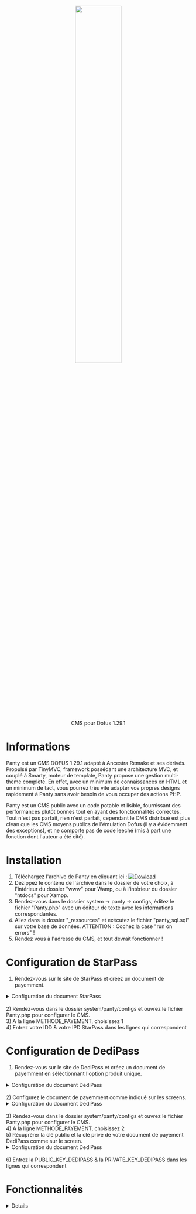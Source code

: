 <p align="center"><img src="http://puu.sh/8SjLG.png" width="50%"><br>CMS pour Dofus 1.29.1</p>

Informations
====

Panty est un CMS DOFUS 1.29.1 adapté à Ancestra Remake et ses dérivés. Propulsé par TinyMVC, framework possédant une architecture MVC, et couplé à Smarty, moteur de template, Panty propose une gestion multi-thème complète.
En effet, avec un minimum de connaissances en HTML et un minimum de tact, vous pourrez très vite adapter vos propres designs rapidement à Panty sans avoir besoin de vous occuper des actions PHP.

Panty est un CMS public avec un code potable et lisible, fournissant des performances plutôt bonnes tout en ayant des fonctionnalités correctes. Tout n'est pas parfait, rien n'est parfait, cependant le CMS distribué est plus clean que les CMS moyens publics de l'émulation Dofus (il y a évidemment des exceptions), et ne comporte pas de code leeché (mis à part une fonction dont l'auteur a été cité).

Installation
====

1) Téléchargez l'archive de Panty en cliquant ici : [![Dowload](https://img.shields.io/badge/T%C3%A9l%C3%A9charger-Panty-brightgreen.svg)](https://github.com/Dysta40/PantyCMS/archive/master.zip)<br />
2) Dézippez le contenu de l'archive dans le dossier de votre choix, à l'intérieur du dossier "www" pour Wamp, ou à l'intérieur du dossier "htdocs" pour Xampp.<br />
3) Rendez-vous dans le dossier system -> panty -> configs, éditez le fichier "Panty.php" avec un éditeur de texte avec les informations correspondantes.<br />
4) Allez dans le dossier "_ressources" et exécutez le fichier "panty_sql.sql" sur votre base de données. ATTENTION : Cochez la case "run on errors" !<br />
5) Rendez vous à l'adresse du CMS, et tout devrait fonctionner !<br />

Configuration de StarPass
====

1) Rendez-vous sur le site de StarPass et créez un document de payemment.<br />
<details> 
  <summary>Configuration du document StarPass</summary>
    ![Image](https://github.com/Dysta40/PantyCMS/blob/master/_ressources/panty_config_starpass.png)
</details><br />
2) Rendez-vous dans le dossier system/panty/configs et ouvrez le fichier Panty.php pour configurer le CMS.<br />
3) A la ligne METHODE_PAYEMENT, choisissez 1<br />
4) Entrez votre IDD & votre IPD StarPass dans les lignes qui correspondent<br />

Configuration de DediPass
====

1) Rendez-vous sur le site de DediPass et créez un document de payemment en séléctionnant l'option produit unique.<br />
<details> 
  <summary>Configuration du document DediPass</summary>
    ![Image](https://github.com/Dysta40/PantyCMS/blob/master/_ressources/panty_config_dedipass.png)
</details><br />
2) Configurez le document de payemment comme indiqué sur les screens. <br />
<details> 
  <summary>Configuration du document DediPass</summary>
    ![Image](https://github.com/Dysta40/PantyCMS/blob/master/_ressources/panty_config_dedipass_url.png)
    ![Image](https://github.com/Dysta40/PantyCMS/blob/master/_ressources/panty_config_dedipass_url_redir.png)
</details><br />
3) Rendez-vous dans le dossier system/panty/configs et ouvrez le fichier Panty.php pour configurer le CMS.<br />
4) A la ligne METHODE_PAYEMENT, choisissez 2<br />
5) Récuprérer la clé public et la clé privé de votre document de payement DediPass comme sur le screen. <br />
<details> 
  <summary>Configuration du document DediPass</summary>
    ![Image](https://github.com/Dysta40/PantyCMS/blob/master/_ressources/panty_config_dedipass_key.png)
</details><br />
6) Entrez la PUBLIC_KEY_DEDIPASS & la PRIVATE_KEY_DEDIPASS dans les lignes qui correspondent<br />

Fonctionnalités
====
<details> 
    <dd>
	<ul>
		<li>Les news
			<ul>
				<li>​Commentaires
					<ul>
						<li>​Ajout</li>
						<li>Suppression</li>
					</ul>
				</li>
				<li>Types de news (7 au total)</li>
				<li>Administration
					<ul>
						<li>​Ajout de news</li>
						<li>Suppression de news</li>
						<li>Suppression des commentaires</li>
					</ul>
				</li>
			</ul>
		</li>
		<li>​Page de pr&eacute;sentation du serveur</li>
		<li>Page "Nous rejoindre"
			<ul>
				<li>​Lien du client DOFUS 1.29.1 configurable</li>
				<li>Lien du launcher du serveur configurable</li>
			</ul>
		</li>
		<li>Page r&eacute;pertoriant l'&eacute;quipe du serveur
			<ul>
				<li>​Charg&eacute; depuis la base de donn&eacute;es automatiquement (table accounts)</li>
				<li>En ligne/Hors ligne</li>
				<li>Affichage du rang</li>
				<li>Email</li>
			</ul>
		</li>
		<li>Classement
			<ul>
				<li>Classement PVM/PVP/Guilde
					<ul>
						<li>​Affichage de la classe</li>
						<li>Affichage du sexe</li>
						<li>Affichage des infos primaires
							<ul>
								<li>Level</li>
								<li>Exp</li>
								<li>Alignement</li>
								<li>Honneur</li>
							</ul>
						</li>
						<li>Affichage du pseudo du personnage avec un lien redirigeant vers la page du compte</li>
					</ul>
				</li>
			</ul>
		</li>
		<li>Page compte
			<ul>
				<li>Affiche certaines informations du compte
					<ul>
						<li>Votes</li>
						<li>Points boutique</li>
						<li>Derni&egrave;re connexion</li>
						<li>Rang du compte</li>
						<li>Connect&eacute; (oui/non)</li>
					</ul>
				</li>
				<li>Affichage d'un message personnel configurable</li>
				<li>Liste des personnages avec redirection sur la page du personnage</li>
			</ul>
		</li>
		<li>Page personnage
			<ul>
				<li>Affichage du pseudo du personnage</li>
				<li>Affichage de ses stats de base</li>
				<li>Affichage des infos primaires
					<ul>
						<li>Niveau</li>
						<li>Exp&eacute;rience</li>
						<li>Sexe</li>
						<li>Vie actuelle/Vie maximale</li>
						<li>Kamas</li>
						<li>Capital disponible</li>
						<li>Affichage de la guilde (si membre d'une guilde)
							<ul>
								<li>Affichage du nom de la guilde</li>
								<li>Affichage du level de la guilde</li>
								<li>Affichage du rang du joueur dans la guilde</li>
								<li>Affichage de son % d'exp&eacute;rience donn&eacute;</li>
								<li>Affichage du total d'exp&eacute;rience donn&eacute;e</li>
							</ul>
						</li>
					</ul>
				</li>
			</ul>
		</li>
		<li>Connexion/D&eacute;connexion prot&eacute;g&eacute;e</li>
		<li>Espace membre
			<ul>
				<li>Gestion du profil
					<ul>
						<li>Affichage des informations du compte</li>
						<li>Gestion du message personnel</li>
						<li>Changement de mot de passe</li>
					</ul>
				</li>
				<li>Achat de points avec script Starpass
					<ul>
						<li>Configuration simple</li>
						<li>V&eacute;rification du code</li>
						<li>Montant de points boutique achet&eacute;s configurable</li>
						<li>Administration
							<ul>
								<li>Ajout en log lors d'un achat</li>
							</ul>
						</li>
					</ul>
				</li>
				<li>Achat de points avec script Dedipass
					<ul>
						<li>Configuration simple</li>
						<li>V&eacute;rification du code</li>
						<li>Montant de points boutique achet&eacute;s configurable</li>
						<li>Administration
							<ul>
								<li>Ajout en log lors d'un achat</li>
							</ul>
						</li>
					</ul>
				</li>
				<li>Boutique ultra-simple
					<ul>
						<li>Affichage des items ayant la valeur de la colonne "publier" &eacute;gale &agrave; "1"</li>
						<li>Prix des items &eacute;gal &agrave; la valeur de la colonne "sold"</li>
						<li>Affichage des stats des items directement depuis la BDD + Coloration</li>
						<li>V&eacute;rification des points</li>
						<li>S&eacute;paration en cat&eacute;gories en fonction des types d'items</li>
						<li>Ajout automatique des commandes &agrave; la table "live_action"</li>
						<li>Administration
							<ul>
								<li>Affichage de tous les items avec prix/prix VIP</li>
								<li>Suppression d'item boutique</li>
								<li>Ajout d'item boutique depuis l'ID de l'item trouvable dans l'encyclop&eacute;die</li>
								<li>Ajout en log lors d'un achat</li>
							</ul>
						</li>
					</ul>
				</li>
				<li>Vote
					<ul>
						<li>Disponible toute les trois heures</li>
						<li>Montant de points gagn&eacute;s configurable</li>
						<li>Syst&egrave;me de bonus tous les 10 votes configurables (voir config)</li>
						<li>Syst&egrave;me de vote/ip</li>
					</ul>
				</li>
				<li>Bugtracker
					<ul>
						<li>Ajouter un bug</li>
						<li>Niveau d'importance montré avec un drapeau</li>
						<li>Administration
							<ul>
								<li>Suppression des bugs</li>
							</ul>
						</li>
					</ul>
				</li>
				<li>Syst&egrave;me VIP
					<ul>
						<li>Gain de points plus important lors d'achat de points et de vote configurable</li>
						<li>R&eacute;duction (en pourcentage) sur la boutique configurable</li>
					</ul>
				</li>
			</ul>
		</li>
		<li>Encyclop&eacute;die (items)
			<ul>
				<li>Recherche d'objet comportant le terme de la recherche</li>
				<li>Affichage pouss&eacute; de l'item
					<ul>
						<li>Stats depuis la BDD</li>
						<li>Panoplie</li>
						<li>Drop</li>
					</ul>
				</li>
				<li>Affichage de l'ID de l'item pour les administrateurs (utile pour la boutique)</li>
			</ul>
		</li>
		<li>Page de r&egrave;glement compl&egrave;te
			<ul>
				<li>R&egrave;glement divis&eacute; en plusieurs parties</li>
			</ul>
		</li>
		<li>Template modifiable
			<ul>
				<li>Variable dans la config permettant de changer de th&egrave;me</li>
				<li>Th&egrave;mes g&eacute;r&eacute;s par Smarty, chaque th&egrave;mes se trouvant dans des dossier s&eacute;par&eacute;s</li>
				<li>Fichier "layout" permettant de g&eacute;rer la page globale</li>
				<li>Extention du layout via les autres pages template ("{extends file="$THEME/layout.tpl"}")
					<ul>
						<li>&Eacute;tend les "blocks" ainsi : "{block name=body}" =&gt; Annonce que le contenu de ce block &eacute;tend le contenu du block "body" contenu dans le layout ("{block name=body}{/block}"</li>
					</ul>
				</li>
				<li>Rewriting URL activable/d&eacute;sactivable</li>
			</ul>
		</li>
	</ul>		
	</dd>
</details>

